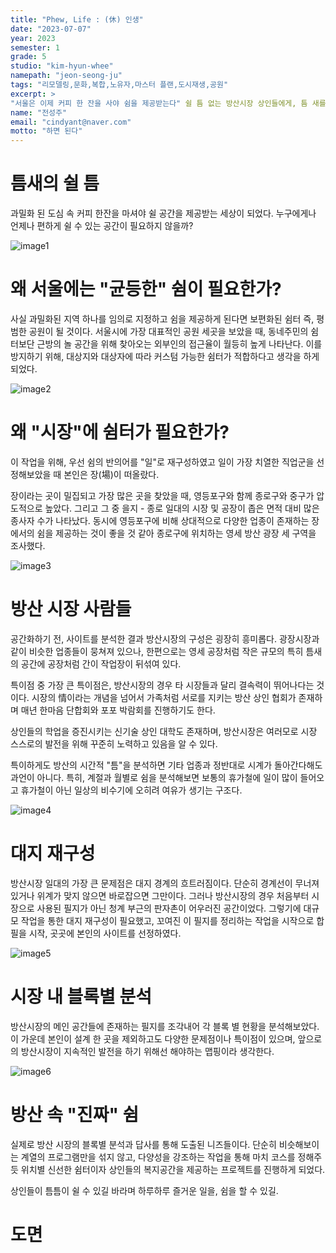 ```yaml
---
title: "Phew, Life : (休) 인생"
date: "2023-07-07"
year: 2023
semester: 1
grade: 5
studio: "kim-hyun-whee"
namepath: "jeon-seong-ju"
tags: "리모델링,문화,복합,노유자,마스터 플랜,도시재생,공원"
excerpt: >
"서울은 이제 커피 한 잔을 사야 쉼을 제공받는다" 쉴 틈 없는 방산시장 상인들에게, 틈 새를 통해 잠시 쉬어갈 수 있는 쉼표를 만들어준다
name: "전성주"
email: "cindyant@naver.com"
motto: "하면 된다"
---
```


# 틈새의 쉴 틈

과밀화 된 도심 속 커피 한잔을 마셔야 쉴 공간을 제공받는 세상이 되었다. 누구에게나 언제나 편하게 쉴 수 있는 공간이 필요하지 않을까?

![image1](/posts-images/2023_1_5_kim-hyun-whee_jeon-seong-ju/image1.jpg)

# 왜 서울에는 "균등한" 쉼이 필요한가?

사실 과밀화된 지역 하나를 임의로 지정하고 쉼을 제공하게 된다면 보편화된 쉼터 즉, 평범한 공원이 될 것이다. 서울시에 가장 대표적인 공원 세곳을 보았을 때, 동네주민의 쉼터보단 근방의 놀 공간을 위해 찾아오는 외부인의 접근율이 월등히 높게 나타난다. 이를 방지하기 위해, 대상지와 대상자에 따라 커스텀 가능한 쉼터가 적합하다고 생각을 하게 되었다.

![image2](/posts-images/2023_1_5_kim-hyun-whee_jeon-seong-ju/image2.jpg)

# 왜 "시장"에 쉼터가 필요한가?

이 작업을 위해, 우선 쉼의 반의어를 "일"로 재구성하였고 일이 가장 치열한 직업군을 선정해보았을 때 본인은 장(場)이 떠올랐다.

장이라는 곳이 밀집되고 가장 많은 곳을 찾았을 때, 영등포구와 함께 종로구와 중구가 압도적으로 높았다. 그리고 그 중 을지 - 종로 일대의 시장 및 공장이 좁은 면적 대비 많은 종사자 수가 나타났다. 동시에 영등포구에 비해 상대적으로 다양한 업종이 존재하는 장에서의 쉼을 제공하는 것이 좋을 것 같아 종로구에 위치하는 영세 방산 광장 세 구역을 조사했다.

![image3](/posts-images/2023_1_5_kim-hyun-whee_jeon-seong-ju/image3.jpg)

# 방산 시장 사람들

공간화하기 전, 사이트를 분석한 결과 방산시장의 구성은 굉장히 흥미롭다. 광장시장과 같이 비슷한 업종들이 뭉쳐져 있으나, 한편으로는 영세 공장처럼 작은 규모의 특히 틈새의 공간에 공장처럼 간이 작업장이 뒤섞여 있다.

특이점 중 가장 큰 특이점은, 방산시장의 경우 타 시장들과 달리 결속력이 뛰어나다는 것이다. 시장의 情이라는 개념을 넘어서 가족처럼 서로를 지키는 방산 상인 협회가 존재하며 매년 한마음 단합회와 포포 박람회를 진행하기도 한다.

상인들의 학업을 증진시키는 신기술 상인 대학도 존재하며, 방산시장은 여러모로 시장 스스로의 발전을 위해 꾸준히 노력하고 있음을 알 수 있다.

특이하게도 방산의 시간적 "틈"을 분석하면 기타 업종과 정반대로 시계가 돌아간다해도 과언이 아니다. 특히, 계절과 월별로 쉼을 분석해보면 보통의 휴가철에 일이 많이 들어오고 휴가철이 아닌 일상의 비수기에 오히려 여유가 생기는 구조다.

![image4](/posts-images/2023_1_5_kim-hyun-whee_jeon-seong-ju/image4.jpg)

# 대지 재구성

방산시장 일대의 가장 큰 문제점은 대지 경계의 흐트러짐이다. 단순히 경계선이 무너져 있거나 위계가 맞지 않으면 바로잡으면 그만이다. 그러나 방산시장의 경우 처음부터 시장으로 사용된 필지가 아닌 청계 부근의 판자촌이 어우러진 공간이었다. 그렇기에 대규모 작업을 통한 대지 재구성이 필요했고, 꼬여진 이 필지를 정리하는 작업을 시작으로 합필을 시작, 곳곳에 본인의 사이트를 선정하였다.

![image5](/posts-images/2023_1_5_kim-hyun-whee_jeon-seong-ju/image5.jpg)

# 시장 내 블록별 분석

방산시장의 메인 공간들에 존재하는 필지를 조각내어 각 블록 별 현황을 분석해보았다. 이 가운데 본인이 설계 한 곳을 제외하고도 다양한 문제점이나 특이점이 있으며, 앞으로의 방산시장이 지속적인 발전을 하기 위해선 해야하는 맵핑이라 생각한다.

![image6](/posts-images/2023_1_5_kim-hyun-whee_jeon-seong-ju/image6.jpg)

# 방산 속 "진짜" 쉼

실제로 방산 시장의 블록별 분석과 답사를 통해 도출된 니즈들이다.
단순히 비슷해보이는 계열의 프로그램만을 섞지 않고, 다양성을 강조하는 작업을 통해 마치 코스를 정해주듯 위치별 신선한 쉼터이자 상인들의 복지공간을 제공하는 프로젝트를 진행하게 되었다.

상인들이 틈틈이 쉴 수 있길 바라며 하루하루 즐거운 일을, 쉼을 할 수 있길.

# 도면
